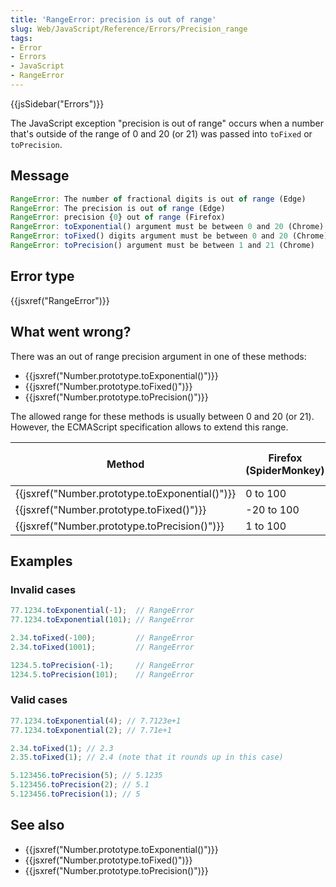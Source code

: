 ```yaml
---
title: 'RangeError: precision is out of range'
slug: Web/JavaScript/Reference/Errors/Precision_range
tags:
- Error
- Errors
- JavaScript
- RangeError
---
```

{{jsSidebar("Errors")}}

The JavaScript exception "precision is out of range" occurs when a number that's
outside of the range of 0 and 20 (or 21) was passed into `toFixed` or
`toPrecision`.

## Message

```js
RangeError: The number of fractional digits is out of range (Edge)
RangeError: The precision is out of range (Edge)
RangeError: precision {0} out of range (Firefox)
RangeError: toExponential() argument must be between 0 and 20 (Chrome)
RangeError: toFixed() digits argument must be between 0 and 20 (Chrome)
RangeError: toPrecision() argument must be between 1 and 21 (Chrome)
```

## Error type

{{jsxref("RangeError")}}

## What went wrong?

There was an out of range precision argument in one of these methods:

- {{jsxref("Number.prototype.toExponential()")}}
- {{jsxref("Number.prototype.toFixed()")}}
- {{jsxref("Number.prototype.toPrecision()")}}

The allowed range for these methods is usually between 0 and 20 (or 21).
However, the ECMAScript specification allows to extend this range.

<table class="standard-table"><thead><tr><th scope="col">Method</th><th scope="col">Firefox (SpiderMonkey)</th><th scope="col">Chrome, Opera (V8)</th></tr></thead><tbody><tr><td>{{jsxref("Number.prototype.toExponential()")}}</td><td>0 to 100</td><td>0 to 20</td></tr><tr><td>{{jsxref("Number.prototype.toFixed()")}}</td><td>-20 to 100</td><td>0 to 20</td></tr><tr><td>{{jsxref("Number.prototype.toPrecision()")}}</td><td>1 to 100</td><td>1 to 21</td></tr></tbody></table>

## Examples

### Invalid cases

```js example-bad
77.1234.toExponential(-1);  // RangeError
77.1234.toExponential(101); // RangeError

2.34.toFixed(-100);         // RangeError
2.34.toFixed(1001);         // RangeError

1234.5.toPrecision(-1);     // RangeError
1234.5.toPrecision(101);    // RangeError
```

### Valid cases

```js example-good
77.1234.toExponential(4); // 7.7123e+1
77.1234.toExponential(2); // 7.71e+1

2.34.toFixed(1); // 2.3
2.35.toFixed(1); // 2.4 (note that it rounds up in this case)

5.123456.toPrecision(5); // 5.1235
5.123456.toPrecision(2); // 5.1
5.123456.toPrecision(1); // 5
```

## See also

- {{jsxref("Number.prototype.toExponential()")}}
- {{jsxref("Number.prototype.toFixed()")}}
- {{jsxref("Number.prototype.toPrecision()")}}

